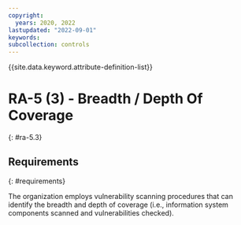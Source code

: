 ```yaml
---
copyright:
  years: 2020, 2022
lastupdated: "2022-09-01"
keywords: 
subcollection: controls
---
```



{{site.data.keyword.attribute-definition-list}}


# RA-5 (3) - Breadth / Depth Of Coverage
{: #ra-5.3}

## Requirements
{: #requirements}

The organization employs vulnerability scanning procedures that can identify the breadth and depth of coverage (i.e., information system components scanned and vulnerabilities checked).
